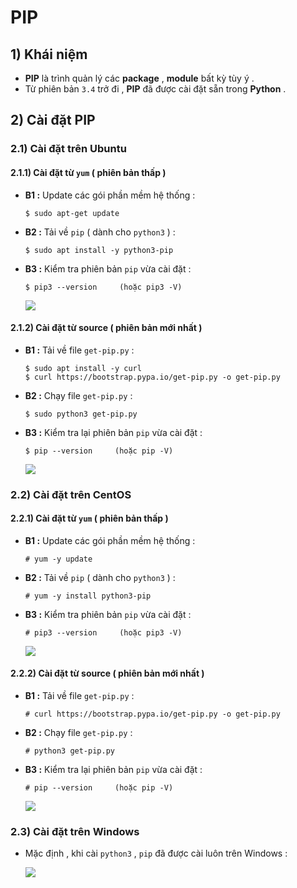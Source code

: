 # PIP
## **1) Khái niệm**
- **PIP** là trình quản lý các **package** , **module** bất kỳ tùy ý .
- Từ phiên bản `3.4` trở đi , **PIP** đã được cài đặt sẵn trong **Python** .
## **2) Cài đặt PIP**
### **2.1) Cài đặt trên Ubuntu**
#### **2.1.1) Cài đặt từ `yum` ( phiên bản thấp )**
- **B1 :** Update các gói phần mềm hệ thống :
    ```
    $ sudo apt-get update
    ```
- **B2 :** Tải về `pip` ( dành cho `python3` ) :
    ```
    $ sudo apt install -y python3-pip
    ```
- **B3 :** Kiểm tra phiên bản `pip` vừa cài đặt :
    ```
    $ pip3 --version     (hoặc pip3 -V)
    ```
    <img src=https://i.imgur.com/PDncPqL.png>

#### **2.1.2) Cài đặt từ source ( phiên bản mới nhất )**
- **B1 :** Tải về file `get-pip.py` :
    ```
    $ sudo apt install -y curl
    $ curl https://bootstrap.pypa.io/get-pip.py -o get-pip.py
    ```
- **B2 :** Chạy file `get-pip.py` :
    ```
    $ sudo python3 get-pip.py
    ```
- **B3 :** Kiểm tra lại phiên bản `pip` vừa cài đặt :
    ```
    $ pip --version     (hoặc pip -V)
    ```
    <img src=https://i.imgur.com/af966NV.png>
### **2.2) Cài đặt trên CentOS**
#### **2.2.1) Cài đặt từ `yum` ( phiên bản thấp )**
- **B1 :** Update các gói phần mềm hệ thống :
    ```
    # yum -y update
    ```
- **B2 :** Tải về `pip` ( dành cho `python3` ) :
    ```
    # yum -y install python3-pip
    ```
- **B3 :** Kiểm tra phiên bản `pip` vừa cài đặt :
    ```
    # pip3 --version     (hoặc pip3 -V)
    ```
    <img src=https://i.imgur.com/bXWKF8V.png>

#### **2.2.2) Cài đặt từ source ( phiên bản mới nhất )**
- **B1 :** Tải về file `get-pip.py` :
    ```
    # curl https://bootstrap.pypa.io/get-pip.py -o get-pip.py
    ```
- **B2 :** Chạy file `get-pip.py` :
    ```
    # python3 get-pip.py
    ```
- **B3 :** Kiểm tra lại phiên bản `pip` vừa cài đặt :
    ```
    # pip --version     (hoặc pip -V)
    ```
    <img src=https://i.imgur.com/COYGf1l.png>
### **2.3) Cài đặt trên Windows**
- Mặc định , khi cài `python3` , `pip` đã được cài luôn trên Windows :

    <img src=https://i.imgur.com/OIMFCfT.png>